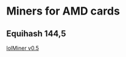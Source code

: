 # Miners for AMD cards #

## Equihash 144,5 ##

[lolMiner v0.5](https://github.com/altpool/miners-amd/releases/tag/lolminer)
